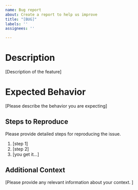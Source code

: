 ```yaml
---
name: Bug report
about: Create a report to help us improve
title: "[BUG]"
labels: ''
assignees: ''

---
```


# Description

[Description of the feature]

# Expected Behavior

[Please describe the behavior you are expecting]

## Steps to Reproduce

Please provide detailed steps for reproducing the issue.

1. [step 1]
2. [step 2]
3. [you get it...]

## Additional Context

[Please provide any relevant information about your context. ]
